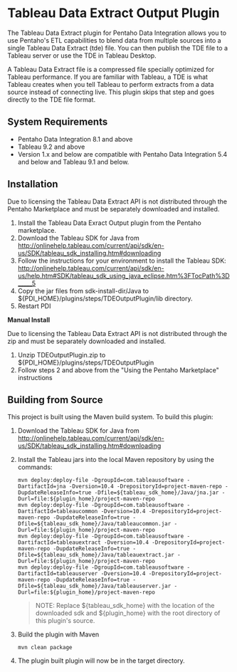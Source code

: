 Tableau Data Extract Output Plugin
===============

The Tableau Data Extract plugin for Pentaho Data Integration allows you to use Pentaho's ETL capabilities to blend data from multiple sources into a single Tableau Data Extract (tde) file.  You can then publish the TDE file to a Tableau server or use the TDE in Tableau Desktop.

A Tableau Data Extract file is a compressed file specially optimized for Tableau performance.  If you are familiar with Tableau, a TDE is what Tableau creates when you tell Tableau to perform extracts from a data source instead of connecting live.  This plugin skips that step and goes directly to the TDE file format.

System Requirements
-------------------

- Pentaho Data Integration 8.1 and above
- Tableau 9.2 and above
- Version 1.x and below are compatible with Pentaho Data Integration 5.4 and below and Tableau 9.1 and below.

Installation
------------


Due to licensing the Tableau Data Extract API is not distributed through the Pentaho Marketplace and must be separately downloaded and installed.

1. Install the Tableau Data Exract Output plugin from the Pentaho marketplace.
2. Download the Tableau SDK for Java from http://onlinehelp.tableau.com/current/api/sdk/en-us/SDK/tableau_sdk_installing.htm#downloading
3. Follow the instructions for your environment to install the Tableau SDK: http://onlinehelp.tableau.com/current/api/sdk/en-us/help.htm#SDK/tableau_sdk_using_java_eclipse.htm%3FTocPath%3D_____5
4. Copy the jar files from sdk-install-dir/Java to ${PDI_HOME}/plugins/steps/TDEOutputPlugin/lib directory.
6. Restart PDI

**Manual Install**

Due to licensing the Tableau Data Extract API is not distributed through the zip and must be separately downloaded and installed.

1. Unzip TDEOutputPlugin.zip to ${PDI_HOME}/plugins/steps/TDEOutputPlugin
2. Follow steps 2 and above from the "Using the Pentaho Marketplace" instructions

Building from Source
--------------
This project is built using the Maven build system.  To build this plugin:

1. Download the Tableau SDK for Java from http://onlinehelp.tableau.com/current/api/sdk/en-us/SDK/tableau_sdk_installing.htm#downloading
2. Install the Tableau jars into the local Maven repository by using the commands:
 
    ``` maven
    mvn deploy:deploy-file -DgroupId=com.tableausoftware -DartifactId=jna -Dversion=10.4 -DrepositoryId=project-maven-repo -DupdateReleaseInfo=true -Dfile=${tableau_sdk_home}/Java/jna.jar -Durl=file:${plugin_home}/project-maven-repo
    mvn deploy:deploy-file -DgroupId=com.tableausoftware -DartifactId=tableaucommon -Dversion=10.4 -DrepositoryId=project-maven-repo -DupdateReleaseInfo=true -Dfile=${tableau_sdk_home}/Java/tableaucommon.jar -Durl=file:${plugin_home}/project-maven-repo
    mvn deploy:deploy-file -DgroupId=com.tableausoftware -DartifactId=tableauextract -Dversion=10.4 -DrepositoryId=project-maven-repo -DupdateReleaseInfo=true -Dfile=${tableau_sdk_home}/Java/tableauextract.jar -Durl=file:${plugin_home}/project-maven-repo
    mvn deploy:deploy-file -DgroupId=com.tableausoftware -DartifactId=tableauserver -Dversion=10.4 -DrepositoryId=project-maven-repo -DupdateReleaseInfo=true -Dfile=${tableau_sdk_home}/Java/tableauserver.jar -Durl=file:${plugin_home}/project-maven-repo
    ``` 
    
    >NOTE: Replace ${tableau_sdk_home} with the location of the downloaded sdk and ${plugin_home} with the root directory of this plugin's source.
    
3. Build the plugin with Maven

    ```maven
    mvn clean package
    ```
    
4. The plugin built plugin will now be in the target directory.